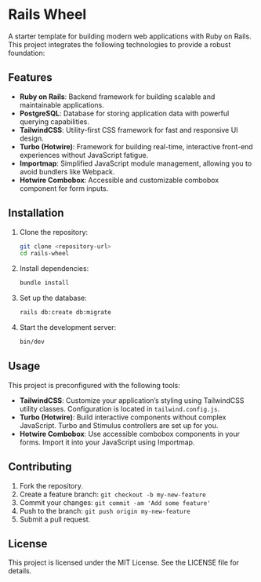# Rails Wheel

A starter template for building modern web applications with Ruby on Rails. This project integrates the following technologies to provide a robust foundation:

## Features

- **Ruby on Rails**: Backend framework for building scalable and maintainable applications.
- **PostgreSQL**: Database for storing application data with powerful querying capabilities.
- **TailwindCSS**: Utility-first CSS framework for fast and responsive UI design.
- **Turbo (Hotwire)**: Framework for building real-time, interactive front-end experiences without JavaScript fatigue.
- **Importmap**: Simplified JavaScript module management, allowing you to avoid bundlers like Webpack.
- **Hotwire Combobox**: Accessible and customizable combobox component for form inputs.

## Installation

1. Clone the repository:
   ```bash
   git clone <repository-url>
   cd rails-wheel
   ```

2. Install dependencies:
   ```bash
   bundle install
   ```

3. Set up the database:
   ```bash
   rails db:create db:migrate
   ```

4. Start the development server:
   ```bash
   bin/dev
   ```

## Usage

This project is preconfigured with the following tools:

- **TailwindCSS**: Customize your application’s styling using TailwindCSS utility classes. Configuration is located in `tailwind.config.js`.
- **Turbo (Hotwire)**: Build interactive components without complex JavaScript. Turbo and Stimulus controllers are set up for you.
- **Hotwire Combobox**: Use accessible combobox components in your forms. Import it into your JavaScript using Importmap.

## Contributing

1. Fork the repository.
2. Create a feature branch: `git checkout -b my-new-feature`
3. Commit your changes: `git commit -am 'Add some feature'`
4. Push to the branch: `git push origin my-new-feature`
5. Submit a pull request.

## License

This project is licensed under the MIT License. See the LICENSE file for details.

